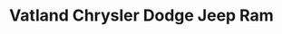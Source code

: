 ---
title: "Vatland Chrysler Dodge Jeep Ram"
url: /vero-beach/vatland-chrysler-dodge-jeep-ram/
shop: car
---